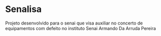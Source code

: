 # Senalisa
Projeto desenvolvido para o senai que visa auxiliar no concerto de equipamentos com defeito no instituto Senai Armando Da Arruda Pereira
